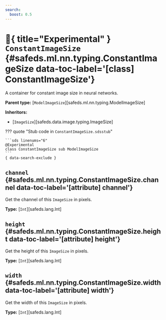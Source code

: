 ```yaml
---
search:
  boost: 0.5
---
```


[//]: # (DO NOT EDIT THIS FILE DIRECTLY. Instead, edit the corresponding stub file and execute `npm run docs:api`.)

# :test_tube:{ title="Experimental" } <code class="doc-symbol doc-symbol-class"></code> `ConstantImageSize` {#safeds.ml.nn.typing.ConstantImageSize data-toc-label='[class] ConstantImageSize'}

A container for constant image size in neural networks.

**Parent type:** [`ModelImageSize`][safeds.ml.nn.typing.ModelImageSize]

**Inheritors:**

- [`ImageSize`][safeds.data.image.typing.ImageSize]

??? quote "Stub code in `ConstantImageSize.sdsstub`"

    ```sds linenums="6"
    @Experimental
    class ConstantImageSize sub ModelImageSize
    ```
    { data-search-exclude }

## <code class="doc-symbol doc-symbol-attribute"></code> `channel` {#safeds.ml.nn.typing.ConstantImageSize.channel data-toc-label='[attribute] channel'}

Get the channel of this `ImageSize` in pixels.

**Type:** [`Int`][safeds.lang.Int]

## <code class="doc-symbol doc-symbol-attribute"></code> `height` {#safeds.ml.nn.typing.ConstantImageSize.height data-toc-label='[attribute] height'}

Get the height of this `ImageSize` in pixels.

**Type:** [`Int`][safeds.lang.Int]

## <code class="doc-symbol doc-symbol-attribute"></code> `width` {#safeds.ml.nn.typing.ConstantImageSize.width data-toc-label='[attribute] width'}

Get the width of this `ImageSize` in pixels.

**Type:** [`Int`][safeds.lang.Int]
